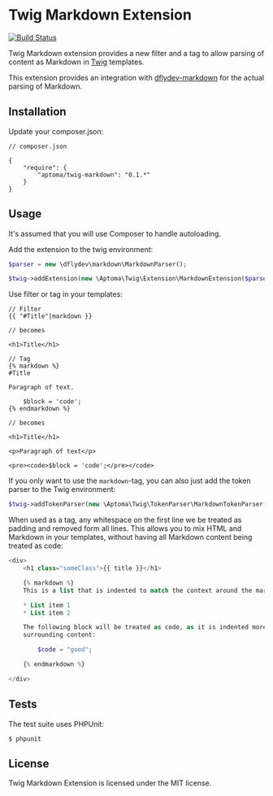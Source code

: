 Twig Markdown Extension
=======================

[![Build Status](https://secure.travis-ci.org/aptoma/twig-markdown.png?branch=master)](http://travis-ci.org/aptoma/twig-markdown)

Twig Markdown extension provides a new filter and a tag to allow parsing of
content as Markdown in [Twig][1] templates.

This extension provides an integration with [dflydev-markdown](https://github.com/dflydev/dflydev-markdown)
for the actual parsing of Markdown.

## Installation

Update your composer.json:

```
// composer.json

{
    "require": {
        "aptoma/twig-markdown": "0.1.*"
    }
}
```

## Usage

It's assumed that you will use Composer to handle autoloading.

Add the extension to the twig environment:

```php
$parser = new \dflydev\markdown\MarkdownParser();

$twig->addExtension(new \Aptoma\Twig\Extension\MarkdownExtension($parser));
```

Use filter or tag in your templates:

```twig
// Filter
{{ "#Title"|markdown }}

// becomes

<h1>Title</h1>

// Tag
{% markdown %}
#Title

Paragraph of text.

    $block = 'code';
{% endmarkdown %}

// becomes

<h1>Title</h1>

<p>Paragraph of text</p>

<pre><code>$block = 'code';</pre></code>
```

If you only want to use the `markdown`-tag, you can also just add the token parser
to the Twig environment:

```php
$twig->addTokenParser(new \Aptoma\Twig\TokenParser\MarkdownTokenParser());
```

When used as a tag, any whitespace on the first line we be treated as padding and
removed form all lines. This allows you to mix HTML and Markdown in your templates,
without having all Markdown content being treated as code:

```php
<div>
    <h1 class="someClass">{{ title }}</h1>

    {% markdown %}
    This is a list that is indented to match the context around the markdown tag:

    * List item 1
    * List item 2

    The following block will be treated as code, as it is indented more than the
    surrounding content:

        $code = "good";

    {% endmarkdown %}

</div>
```

## Tests

The test suite uses PHPUnit:

    $ phpunit

## License

Twig Markdown Extension is licensed under the MIT license.

[1]: http://twig.sensiolabs.org/
